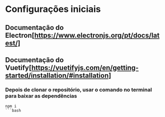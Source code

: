 # Configurações iniciais

## Documentação do Electron[https://www.electronjs.org/pt/docs/latest/]
## Documentação do Vuetify[https://vuetifyjs.com/en/getting-started/installation/#installation]

### Depois de clonar o repositório, usar o comando no terminal para baixar as dependências
```
npm i
```bash
